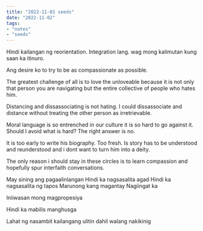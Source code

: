 ```yaml
---
title: "2022-11-01 seeds"
date: "2022-11-02"
tags:
- "notes"
- "seeds"
---
```


Hindi kailangan ng reorientation. Integration lang. wag mong kalimutan kung saan ka itinuro.

Ang desire ko to try to be as compassionate as possible.

The greatest challenge of all is to love the unloveable because it is not only that person you are navigating but the entire collective of people who hates him.

Distancing and dissassociating is not hating. I could dissassociate and distance without treating the other person as irretrievable.

Moral language is so entrenched in our culture it is so hard to go against it. Should I avoid what is hard? The right answer is no.

It is too early to write his biography. Too fresh. Is story has to be understood and reunderstood and i dont want to turn him into a deity.

The only reason i should stay in these circles is  to learn compassion and hopefully spur interfaith conversations.

May sining ang pagaalinlangan
Hindi ka nagsasalita agad
Hindi ka nagsasalita ng tapos
Marunong kang magantay
Nagiingat ka

Iniiwasan mong magpropesiya

Hindi ka mabilis manghusga

Lahat ng nasambit kailangang ulitin dahil walang nakikinig
